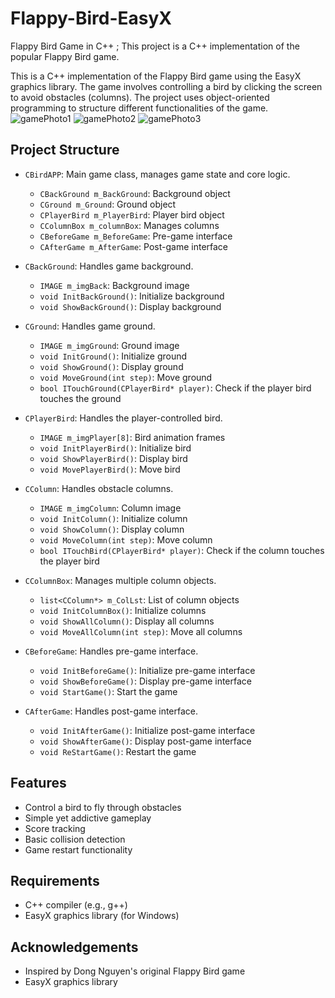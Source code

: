 # Flappy-Bird-EasyX
Flappy Bird Game in C++ ; This project is a C++ implementation of the popular Flappy Bird game.

This is a C++ implementation of the Flappy Bird game using the EasyX graphics library. The game involves controlling a bird by clicking the screen to avoid obstacles (columns). The project uses object-oriented programming to structure different functionalities of the game.
![gamePhoto1](picture/start.png)  ![gamePhoto2](picture/gaming.png)  ![gamePhoto3](picture/over.png)
## Project Structure

- `CBirdAPP`: Main game class, manages game state and core logic.
  - `CBackGround m_BackGround`: Background object
  - `CGround m_Ground`: Ground object
  - `CPlayerBird m_PlayerBird`: Player bird object
  - `CColumnBox m_columnBox`: Manages columns
  - `CBeforeGame m_BeforeGame`: Pre-game interface
  - `CAfterGame m_AfterGame`: Post-game interface

- `CBackGround`: Handles game background.
  - `IMAGE m_imgBack`: Background image
  - `void InitBackGround()`: Initialize background
  - `void ShowBackGround()`: Display background

- `CGround`: Handles game ground.
  - `IMAGE m_imgGround`: Ground image
  - `void InitGround()`: Initialize ground
  - `void ShowGround()`: Display ground
  - `void MoveGround(int step)`: Move ground
  - `bool ITouchGround(CPlayerBird* player)`: Check if the player bird touches the ground

- `CPlayerBird`: Handles the player-controlled bird.
  - `IMAGE m_imgPlayer[8]`: Bird animation frames
  - `void InitPlayerBird()`: Initialize bird
  - `void ShowPlayerBird()`: Display bird
  - `void MovePlayerBird()`: Move bird

- `CColumn`: Handles obstacle columns.
  - `IMAGE m_imgColumn`: Column image
  - `void InitColumn()`: Initialize column
  - `void ShowColumn()`: Display column
  - `void MoveColumn(int step)`: Move column
  - `bool ITouchBird(CPlayerBird* player)`: Check if the column touches the player bird

- `CColumnBox`: Manages multiple column objects.
  - `list<CColumn*> m_ColLst`: List of column objects
  - `void InitColumnBox()`: Initialize columns
  - `void ShowAllColumn()`: Display all columns
  - `void MoveAllColumn(int step)`: Move all columns

- `CBeforeGame`: Handles pre-game interface.
  - `void InitBeforeGame()`: Initialize pre-game interface
  - `void ShowBeforeGame()`: Display pre-game interface
  - `void StartGame()`: Start the game

- `CAfterGame`: Handles post-game interface.
  - `void InitAfterGame()`: Initialize post-game interface
  - `void ShowAfterGame()`: Display post-game interface
  - `void ReStartGame()`: Restart the game

## Features

- Control a bird to fly through obstacles
- Simple yet addictive gameplay
- Score tracking
- Basic collision detection
- Game restart functionality

## Requirements

- C++ compiler (e.g., g++)
- EasyX graphics library (for Windows)

## Acknowledgements

- Inspired by Dong Nguyen's original Flappy Bird game
- EasyX graphics library



